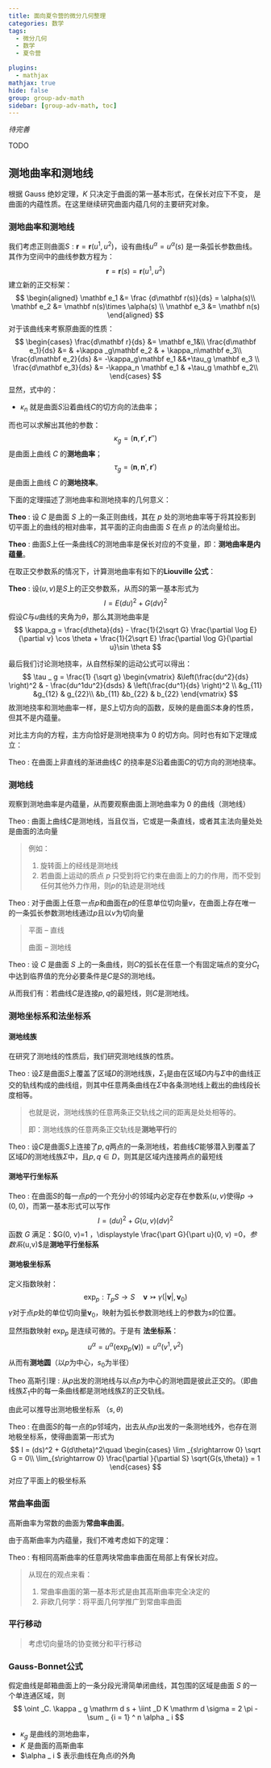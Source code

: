 ```yaml
---
title: 面向夏令营的微分几何整理
categories: 数学
tags:
  - 微分几何
  - 数学
  - 夏令营

plugins:
  - mathjax
mathjax: true
hide: false
group: group-adv-math
sidebar: [group-adv-math, toc]
---
```


*待完善*

<!-- more -->

TODO

## 测地曲率和测地线

根据 Gauss 绝妙定理，$K$ 只决定于曲面的第一基本形式，在保长对应下不变， 是曲面的内蕴性质。在这里继续研究曲面内蕴几何的主要研究对象。

### 测地曲率和测地线

我们考虑正则曲面$S:\mathbf r = \mathbf r(u^1, u^2)$，设有曲线$u^\alpha = u^\alpha (s)$ 是一条弧长参数曲线。其作为空间中的曲线参数方程为：
$$
\mathbf r = \mathbf r(s) = \mathbf r (u^1, u^2)
$$
建立新的正交标架：
$$
\begin{aligned}
\mathbf e_1  &= \frac {d\mathbf r(s)}{ds} = \alpha(s)\\
\mathbf e_2 &= \mathbf n(s)\times \alpha(s) \\
\mathbf  e_3 &= \mathbf n(s)
\end{aligned}
$$
对于该曲线来考察原曲面的性质：
$$
\begin{cases}
\frac{d\mathbf r}{ds} &= \mathbf e_1&\\
\frac{d\mathbf e_1}{ds} &= & +\kappa _g\mathbf e_2 & + \kappa_n\mathbf e_3\\
\frac{d\mathbf e_2}{ds} &= -\kappa_g\mathbf e_1 &&+\tau_g \mathbf e_3 \\
\frac{d\mathbf e_3}{ds} &= -\kappa_n \mathbf e_1 & +\tau_g \mathbf e_2\\
\end{cases}
$$
显然，式中的：

- $\kappa_n$ 就是曲面$S$沿着曲线$C$的切方向的法曲率；

而也可以求解出其他的参数：
$$
\kappa_g = \left( \mathbf n, \mathbf r', \mathbf r'' \right)
$$
是曲面上曲线 $C$ 的**测地曲率**；
$$
\tau_g = \left( \mathbf n, \mathbf n',\mathbf r'\right)
$$
是曲面上曲线 $C$ 的**测地挠率**。

下面的定理描述了测地曲率和测地挠率的几何意义：

**Theo**
: 设 $C$ 是曲面 $S$ 上的一条正则曲线，其在 $p$ 处的测地曲率等于将其投影到切平面上的曲线的相对曲率，其平面的正向由曲面 $S$ 在点 $p$ 的法向量给出。

**Theo**
: 曲面$S$上任一条曲线$C$的测地曲率是保长对应的不变量，即：**测地曲率是内蕴量**。

在取正交参数系的情况下，计算测地曲率有如下的**Liouville 公式**：

**Theo**
: 设$(u,v)$是$S$上的正交参数系，从而$S$的第一基本形式为
$$
I = E(du)^2 + G(dv)^2
$$
假设$C$与$u$曲线的夹角为$\theta$，那么其测地曲率是
$$
\kappa_g = \frac{d\theta}{ds} - \frac{1}{2\sqrt G} \frac{\partial \log E}{\partial v} \cos \theta + \frac{1}{2\sqrt E} \frac{\partial \log G}{\partial u}\sin \theta
$$


最后我们讨论测地挠率，从自然标架的运动公式可以得出：
$$
\tau _ g = \frac{1} {\sqrt g}
\begin{vmatrix}
&\left(\frac{du^2}{ds} \right)^2 & - \frac{du^1du^2}{dsds} & \left(\frac{du^1}{ds} \right)^2 \\
&g_{11} &g_{12} & g_{22}\\
&b_{11} &b_{22} & b_{22}
\end{vmatrix}
$$
故测地挠率和测地曲率一样，是$S$上切方向的函数，反映的是曲面$S$本身的性质，但其不是内蕴量。

对比主方向的方程，主方向恰好是测地挠率为 0 的切方向。同时也有如下定理成立：

Theo
: 在曲面上非直线的渐进曲线$C$ 的挠率是$S$沿着曲面$C$的切方向的测地挠率。

### 测地线

观察到测地曲率是内蕴量，从而要观察曲面上测地曲率为 0 的曲线（测地线）

Theo
: 曲面上曲线$C$是测地线，当且仅当，它或是一条直线，或者其主法向量处处是曲面的法向量

> 例如：
>
> 1. 旋转面上的经线是测地线
> 2. 若曲面上运动的质点 $p$ 只受到将它约束在曲面上的力的作用，而不受到任何其他外力作用，则$p$的轨迹是测地线

Theo
: 对于曲面上任意一点$p$和曲面在$p$的任意单位切向量$v$，在曲面上存在唯一的一条弧长参数测地线通过$p$且以$v$为切向量

> 平面 – 直线
>
> 曲面 – 测地线

Theo
: 设 $C$ 是曲面 $S$ 上的一条曲线，则$C$的弧长在任意一个有固定端点的变分$C_t$中达到临界值的充分必要条件是$C$是$S$的测地线。

从而我们有：若曲线$C$是连接$p,q$的最短线，则$C$是测地线。

### 测地坐标系和法坐标系

#### 测地线族

在研究了测地线的性质后，我们研究测地线族的性质。

Theo
: 设$\Sigma$是曲面$S$上覆盖了区域$D$的测地线族，$\Sigma_1$是由在区域$D$内与$\Sigma$中的曲线正交的轨线构成的曲线组，则其中任意两条曲线在$\Sigma$中各条测地线上截出的曲线段长度相等。

> 也就是说，测地线族的任意两条正交轨线之间的距离是处处相等的。
>
> 即：测地线族的任意两条正交轨线是**测地平行**的

Theo
: 设$C$是曲面$S$上连接了$p,q$两点的一条测地线，若曲线$C$能够潜入到覆盖了区域$D$的测地线族$\Sigma$中，且$p,q\in D$，则其是区域内连接两点的最短线

#### 测地平行坐标系

Theo
: 在曲面$S$的每一点$p$的一个充分小的邻域内必定存在参数系$(u,v)$使得$p\rightarrow (0, 0)$，而第一基本形式可以写作
$$
I = (du)^2 + G(u,v) (dv)^2
$$
函数 $G$ 满足：$G(0, v)=1 $，$\displaystyle \frac{\part G}{\part u}(0, v) =0$，参数系$(u,v)$是**测地平行坐标系**

#### 测地极坐标系

定义指数映射：
$$
\exp_p : T_pS \rightarrow S\quad \mathbf v\rightarrowtail \gamma(|\mathbf v|, \mathbf v_0)
$$
$\gamma$对于点$p$处的单位切向量$\mathbf v_0$，映射为弧长参数测地线上的参数为$s$的位置。

显然指数映射 $\exp_p$ 是连续可微的。于是有 **法坐标系**：
$$
u^\alpha = u ^ \alpha(\exp_p(\mathbf v)) = u ^ \alpha(v^1, v^2)
$$
从而有**测地圆**（以$p$为中心，$s_0$为半径）

Theo 高斯引理
: 从$p$出发的测地线与以点$p$为中心的测地圆是彼此正交的。（即曲线族$\Sigma_1$中的每一条曲线都是测地线族$\Sigma$的正交轨线。

由此可以推导出测地极坐标系 $（s,\theta)$

Theo
: 在曲面$S$的每一点的$p$邻域内，出去从点$p$出发的一条测地线外，也存在测地极坐标系，使得曲面第一形式为
$$
I = (ds)^2 + G(d\theta)^2\quad \begin{cases}
\lim _{s\rightarrow 0} \sqrt G = 0\\
\lim_{s\rightarrow 0} \frac{\partial }{\partial S} \sqrt{G(s,\theta)} = 1
\end{cases}
$$
对应了平面上的极坐标系

### 常曲率曲面

高斯曲率为常数的曲面为**常曲率曲面**。

由于高斯曲率为内蕴量，我们不难考虑如下的定理：

Theo
: 有相同高斯曲率的任意两块常曲率曲面在局部上有保长对应。

> 从现在的观点来看：
>
> 1. 常曲率曲面的第一基本形式是由其高斯曲率完全决定的
> 2. 非欧几何学：将平面几何学推广到常曲率曲面

### 平行移动

> 考虑切向量场的协变微分和平行移动

### Gauss-Bonnet公式

假定曲线是邮箱曲面上的一条分段光滑简单闭曲线，其包围的区域是曲面 $S$ 的一个单连通区域，则
$$
\oint _C. \kappa _ g \mathrm d s + \iint _D K \mathrm d \sigma = 2 \pi - \sum _ {i = 1} ^ n \alpha _ i
$$

- $\kappa_g$ 是曲线的测地曲率，
- $K$ 是曲面的高斯曲率
- $\alpha _ i $ 表示曲线在角点$i$的外角

